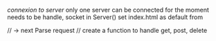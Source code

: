 *connexion to server*
	only one server can be connected for the moment
		needs to be handle, socket in Server()
	set index.html as default from
	

// -> next
	Parse request
// create a function to handle get, post, delete